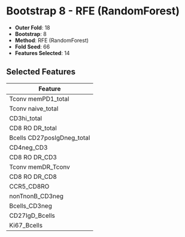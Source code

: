 # Bootstrap 8 - RFE (RandomForest)

- **Outer Fold**: 18
- **Bootstrap**: 8
- **Method**: RFE (RandomForest)
- **Fold Seed**: 66
- **Features Selected**: 14

## Selected Features

| Feature |
|---------|
| Tconv memPD1_total |
| Tconv naive_total |
| CD3hi_total |
| CD8 RO DR_total |
| Bcells CD27posIgDneg_total |
| CD4neg_CD3 |
| CD8 RO DR_CD3 |
| Tconv memDR_Tconv |
| CD8 RO DR_CD8 |
| CCR5_CD8RO |
| nonTnonB_CD3neg |
| Bcells_CD3neg |
| CD27IgD_Bcells |
| Ki67_Bcells |
